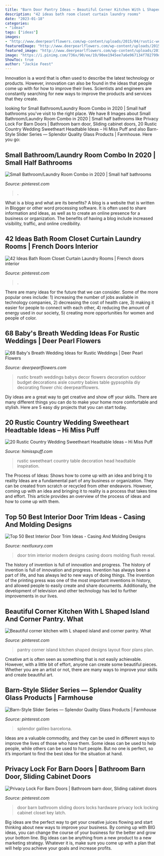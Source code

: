 ```yaml
---
title: "Barn Door Pantry Ideas ~ Beautiful Corner Kitchen With L Shaped Island And Corner Pantry. What"
description: "42 ideas bath room closet curtain laundry rooms"
date: "2023-01-18"
categories:
- "ideas"
tags: ["ideas"]
images:
- "http://www.deerpearlflowers.com/wp-content/uploads/2015/04/rustic-wedding-ideas-babys-breath-wedding-decor.jpg"
featuredImage: "http://www.deerpearlflowers.com/wp-content/uploads/2015/04/rustic-wedding-ideas-babys-breath-wedding-decor.jpg"
featured_image: "http://www.deerpearlflowers.com/wp-content/uploads/2015/04/rustic-wedding-ideas-babys-breath-wedding-decor.jpg"
image: "https://i.pinimg.com/736x/90/ee/19/90ee1945ee7a6e967134f782799d4b08.jpg"
ShowToc: true
author: "Jackie Feest"
---
```



Innovation is a word that is often used to describe the latest technology or products. However, innovation can also be found in the ideas that people come up with for how to improve their lives. Scientists and engineers are constantly searching for new ways to improve the products and services that they create.

	

		
looking for Small Bathroom/Laundry Room Combo in 2020 | Small half bathrooms you've visit to the right place. We have 8 Images about Small Bathroom/Laundry Room Combo in 2020 | Small half bathrooms like Privacy Lock For Barn Doors | Bathroom barn door, Sliding cabinet doors, 20 Rustic Country Wedding Sweetheart Headtable Ideas – Hi Miss Puff and also Barn-Style Slider Series — Splendor Quality Glass Products | Farmhouse. Here you go:
		
    
## Small Bathroom/Laundry Room Combo In 2020 | Small Half Bathrooms

<img loading=lazy src="https://i.pinimg.com/736x/b8/11/35/b81135cdb3f390a7b1a0561aba7811fd.jpg" onerror="this.onerror=null;this.src='https://tse4.mm.bing.net/th?id=OIP.BPdgs2ya9imJmeFrVSE3vwHaJ3&amp;pid=15.1';" alt="Small Bathroom/Laundry Room Combo in 2020 | Small half bathrooms">

_Source: pinterest.com_

>. 

	

What is a blog and what are its benefits?
A blog is a website that is written in Blogger or other word processing software. It is often used to share information and ideas, as well as to create an online presence for a business or organization. The benefits of having a blog include increased visibility, traffic, and online credibility.

    
## 42 Ideas Bath Room Closet Curtain Laundry Rooms | French Doors Interior

<img loading=lazy src="https://i.pinimg.com/736x/01/bd/15/01bd15ef7e29d6508404a231f7743739.jpg" onerror="this.onerror=null;this.src='https://tse4.mm.bing.net/th?id=OIP.GHrLDt5ebeGLJMrNpC7rEAAAAA&amp;pid=15.1';" alt="42 Ideas Bath Room Closet Curtain Laundry Rooms | French doors interior">

_Source: pinterest.com_

>. 

	

There are many ideas for the future that we can consider. Some of the more popular ones include: 1) increasing the number of jobs available in technology companies, 2) decreasing the cost of health care, 3) making it easier for people to connect with each other, 4) reducing the amount of energy used in our society, 5) creating more opportunities for women and people of color.

    
## 68 Baby&#039;s Breath Wedding Ideas For Rustic Weddings | Deer Pearl Flowers

<img loading=lazy src="http://www.deerpearlflowers.com/wp-content/uploads/2015/04/rustic-wedding-ideas-babys-breath-wedding-decor.jpg" onerror="this.onerror=null;this.src='https://tse2.mm.bing.net/th?id=OIP.bOYaR3iwimHnc7z8OqC4nwHaLG&amp;pid=15.1';" alt="68 Baby&#039;s Breath Wedding Ideas for Rustic Weddings | Deer Pearl Flowers">

_Source: deerpearlflowers.com_

>rustic breath weddings babys decor flowers decoration outdoor budget decorations aisle country babies table gypsophila diy decorating flower chic deerpearlflowers. 

	

Diy ideas are a great way to get creative and show off your skills. There are many different things you can do to make your home more comfortable and stylish. Here are 5 easy diy projects that you can start today.

    
## 20 Rustic Country Wedding Sweetheart Headtable Ideas – Hi Miss Puff

<img loading=lazy src="https://www.himisspuff.com/wp-content/uploads/2019/11/Rustic-country-wedding-sweetheart-head-table-decoration-ideas-6.jpg" onerror="this.onerror=null;this.src='https://tse3.mm.bing.net/th?id=OIP.RVKFUuh058H6rXp_BtiubwHaKH&amp;pid=15.1';" alt="20 Rustic Country Wedding Sweetheart Headtable Ideas – Hi Miss Puff">

_Source: himisspuff.com_

>rustic sweetheart country table decoration head headtable inspiration. 

	

The Process of Ideas: Shows how to come up with an idea and bring it to reality
Ideas are a fundamental part of any business or organization. They can be created from scratch or recycled from other endeavors. However, coming up with an idea and bringing it to reality is a process that takes time and effort. This article provides an overview of the process of ideas and how to come up with them.

    
## Top 50 Best Interior Door Trim Ideas - Casing And Molding Designs

<img loading=lazy src="http://nextluxury.com/wp-content/uploads/modern-reveal-bead-flush-designs-door-trim.jpg" onerror="this.onerror=null;this.src='https://tse1.mm.bing.net/th?id=OIP.cV8uBv1LMJEgCrar6HR2QQAAAA&amp;pid=15.1';" alt="Top 50 Best Interior Door Trim Ideas - Casing And Molding Designs">

_Source: nextluxury.com_

>door trim interior modern designs casing doors molding flush reveal. 

	

The history of invention is full of innovation and progress.
The history of invention is full of innovation and progress. Invention has always been a part of life, and has always led to new ways of doing things. The invention of the printing press was one of the most important inventions in history, and allowed people to easily create and share documents. Additionally, the development of television and other technology has led to further improvements in our lives.

    
## Beautiful Corner Kitchen With L Shaped Island And Corner Pantry. What

<img loading=lazy src="https://i.pinimg.com/736x/14/2a/3a/142a3a19aae4280305101892f04f243e--l-shaped-island-corner-pantry.jpg" onerror="this.onerror=null;this.src='https://tse3.mm.bing.net/th?id=OIP.MYHnYAQ8r_THxrZwdOVaVAHaLH&amp;pid=15.1';" alt="Beautiful corner kitchen with L shaped island and corner pantry. What">

_Source: pinterest.com_

>pantry corner island kitchen shaped designs layout floor plans plan. 

	

Creative art is often seen as something that is not easily achievable. However, with a little bit of effort, anyone can create some beautiful pieces. Whether you are an artist or not, there are many ways to improve your skills and create beautiful art.

    
## Barn-Style Slider Series — Splendor Quality Glass Products | Farmhouse

<img loading=lazy src="https://i.pinimg.com/736x/2c/3e/fa/2c3efa3e129db3c492a2806ba82efcbd.jpg" onerror="this.onerror=null;this.src='https://tse2.mm.bing.net/th?id=OIP.8LU6gxW8EiK_HG-bjS2_TgHaLH&amp;pid=15.1';" alt="Barn-Style Slider Series — Splendor Quality Glass Products | Farmhouse">

_Source: pinterest.com_

>splendor galileo barcelona. 

	

Ideas are a valuable commodity, and they can be used in different ways to improve the lives of those who have them. Some ideas can be used to help people, while others can be used to hurt people. But no one is perfect, so it’s important to find the best idea for the situation at hand.

    
## Privacy Lock For Barn Doors | Bathroom Barn Door, Sliding Cabinet Doors

<img loading=lazy src="https://i.pinimg.com/736x/90/ee/19/90ee1945ee7a6e967134f782799d4b08.jpg" onerror="this.onerror=null;this.src='https://tse2.mm.bing.net/th?id=OIP.jGIhfGayvIQmBfZMPIrdQgHaJ3&amp;pid=15.1';" alt="Privacy Lock For Barn Doors | Bathroom barn door, Sliding cabinet doors">

_Source: pinterest.com_

>door barn bathroom sliding doors locks hardware privacy lock locking cabinet closet key latch. 

	

Big ideas are the perfect way to get your creative juices flowing and start thinking about new ways to improve your business. By coming up with BIG ideas, you can change the course of your business for the better and grow your bottom line. Big ideas can be anything from a new product to a new marketing strategy. Whatever it is, make sure you come up with a plan that will help you achieve your goals and increase profits.

